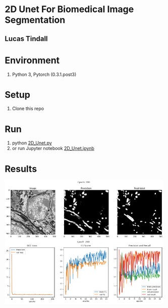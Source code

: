 # 2D Unet For Biomedical Image Segmentation

## Lucas Tindall

# Environment
1. Python 3, Pytorch (0.3.1.post3)

# Setup 
1. Clone this repo

# Run
1. python [2D_Unet.py](2D_Unet.py)
2. or run Jupyter notebook [2D_Unet.ipynb](2D_Unet.ipynb)



# Results
![](images/200epoch_img.png)
![](images/200epoch_loss.png)
